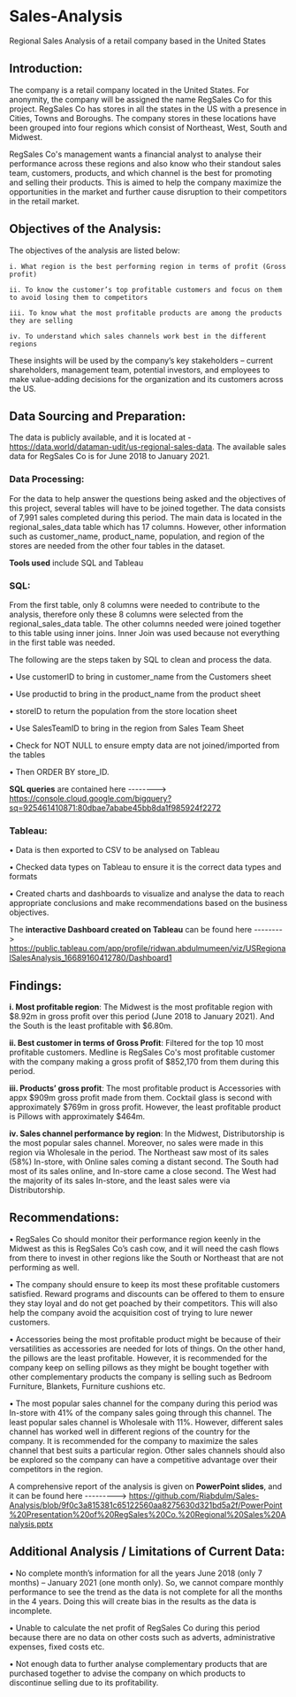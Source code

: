 # Sales-Analysis
Regional Sales Analysis of a retail company based in the United States

## Introduction:
The company is a retail company located in the United States. For anonymity, the company will be assigned the name RegSales Co for this project. RegSales Co has stores in all the states in the US with a presence in Cities, Towns and Boroughs. The company stores in these locations have been grouped into four regions which consist of Northeast, West, South and Midwest.

RegSales Co's management wants a financial analyst to analyse their performance across these regions and also know who their standout sales team, customers, products, and which channel is the best for promoting and selling their products. This is aimed to help the company maximize the opportunities in the market and further cause disruption to their competitors in the retail market.


## Objectives of the Analysis:
The objectives of the analysis are listed below:
 
 	i. What region is the best performing region in terms of profit (Gross profit) 
  
  	ii. To know the customer’s top profitable customers and focus on them to avoid losing them to competitors
	
	iii. To know what the most profitable products are among the products they are selling 
	
	iv. To understand which sales channels work best in the different regions

These insights will be used by the company’s key stakeholders – current shareholders, management team, potential investors, and employees to make value-adding decisions for the organization and its customers across the US.


## Data Sourcing and Preparation:
The data is publicly available, and it is located at - https://data.world/dataman-udit/us-regional-sales-data. The available sales data for RegSales Co is for June 2018 to January 2021. 

### Data Processing: 
For the data to help answer the questions being asked and the objectives of this project, several tables will have to be joined together. The data consists of 7,991 sales completed during this period. The main data is located in the regional_sales_data table which has 17 columns. However, other information such as customer_name, product_name, population, and region of the stores are needed from the other four tables in the dataset.

**Tools used** include SQL and Tableau

### SQL:

From the first table, only 8 columns were needed to contribute to the analysis, therefore only these 8 columns were selected from the regional_sales_data table. The other columns needed were joined together to this table using inner joins. Inner Join was used because not everything in the first table was needed. 

The following are the steps taken by SQL to clean and process the data.

  •	Use customerID to bring in customer_name from the Customers sheet

  •	Use productid to bring in the product_name from the product sheet

  •	storeID to return the population from the store location sheet 

  •	Use SalesTeamID to bring in the region from Sales Team Sheet
  
  •	Check for NOT NULL to ensure empty data are not joined/imported from the tables
  
  •	Then ORDER BY store_ID.

**SQL queries** are contained here --------> https://console.cloud.google.com/bigquery?sq=925461410871:80dbae7ababe45bb8da1f985924f2272 

### Tableau:

  •	Data is then exported to CSV to be analysed on Tableau
  
  •	Checked data types on Tableau to ensure it is the correct data types and formats 
  
  •	Created charts and dashboards to visualize and analyse the data to reach appropriate conclusions and make recommendations based on the business objectives.

The **interactive Dashboard created on Tableau** can be found here --------> https://public.tableau.com/app/profile/ridwan.abdulmumeen/viz/USRegionalSalesAnalysis_16689160412780/Dashboard1 


## Findings: 
  **i.	Most profitable region**: The Midwest is the most profitable region with $8.92m in gross profit over this period (June 2018 to January 2021). And    the South is the least profitable with $6.80m.

  **ii.	Best customer in terms of Gross Profit**: Filtered for the top 10 most profitable customers. Medline is RegSales Co's most profitable customer with the company making a gross profit of $852,170 from them during this period.

  **iii.	Products’ gross profit**: The most profitable product is Accessories with appx $909m gross profit made from them. Cocktail glass is second with approximately $769m in gross profit. However, the least profitable product is Pillows with approximately $464m.

  **iv.	Sales channel performance by region**: In the Midwest, Distributorship is the most popular sales channel. Moreover, no sales were made in this region via Wholesale in the period. The Northeast saw most of its sales (58%) In-store, with Online sales coming a distant second. The South had most of its sales online, and In-store came a close second. The West had the majority of its sales In-store, and the least sales were via Distributorship.


## Recommendations:
•	RegSales Co should monitor their performance region keenly in the Midwest as this is RegSales Co’s cash cow, and it will need the cash flows from there to invest in other regions like the South or Northeast that are not performing as well.


•	The company should ensure to keep its most these profitable customers satisfied. Reward programs and discounts can be offered to them to ensure they stay loyal and do not get poached by their competitors. This will also help the company avoid the acquisition cost of trying to lure newer customers.


•	Accessories being the most profitable product might be because of their versatilities as accessories are needed for lots of things. On the other hand, the pillows are the least profitable. However, it is recommended for the company keep on selling pillows as they might be bought together with other complementary products the company is selling such as Bedroom Furniture, Blankets, Furniture cushions etc.


•	The most popular sales channel for the company during this period was In-store with 41% of the company sales going through this channel. The least popular sales channel is Wholesale with 11%. However, different sales channel has worked well in different regions of the country for the company. It is recommended for the company to maximize the sales channel that best suits a particular region. Other sales channels should also be explored so the company can have a competitive advantage over their competitors in the region.


A comprehensive report of the analysis is given on **PowerPoint slides**, and it can be found here ---------> https://github.com/Riabdulm/Sales-Analysis/blob/9f0c3a815381c65122560aa8275630d321bd5a2f/PowerPoint%20Presentation%20of%20RegSales%20Co.%20Regional%20Sales%20Analysis.pptx 


## Additional Analysis / Limitations of Current Data:
  •	No complete month’s information for all the years June 2018 (only 7 months) – January 2021 (one month only). So, we cannot compare monthly performance to see the trend as the data is not complete for all the months in the 4 years. Doing this will create bias in the results as the data is incomplete.
  
  •	Unable to calculate the net profit of RegSales Co during this period because there are no data on other costs such as adverts, administrative expenses, fixed costs etc. 
  
  •	Not enough data to further analyse complementary products that are purchased together to advise the company on which products to discontinue selling due to its profitability.
